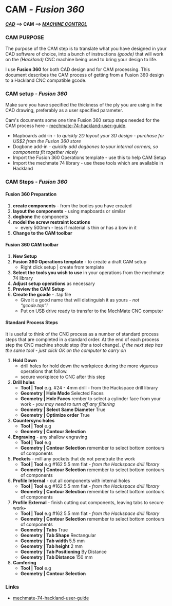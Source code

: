 # CAM *- Fusion 360*
#### *[CAD](CAD.md) ==>* CAM *==> [MACHINE CONTROL](Machine.md)*


### CAM PURPOSE
The purpose of the CAM step is to translate what you have designed in your CAD software of choice, into a bunch of instructions *(gcode)* that will work on the *(Hackland)* CNC machine being used to bring your design to life.

I use __Fusion 360__ for both CAD design and for CAM processing. This document describes the CAM process of getting from a Fusion 360 design to a Hackland CNC compatible gcode.

### CAM setup *- Fusion 360*
Make sure you have specified the thickness of the ply you are using in the CAD drawing, preferably as a user specified parameter.

Cam's documents some one time Fusion 360 setup steps needed for the CAM process here -    [mechmate-74-hackland-user-guide](https://hackingismakingisengineering.wordpress.com/mechmate-74-hackland-user-guide/#resources).
* Mapboards add-in *- to quickly 2D layout your 3D design - purchase for US$2 from the Fusion 360 store*
* Dogbone add-in *- quickly add dogbones to your internal corners, so components fit together nicely*
* Import the Fusion 360 Operations template - use this to help CAM Setup
* Import the mechmate 74 library - use these tools which are available in Hackland


### CAM Steps *- Fusion 360*

#### Fusion 360 Preparation
1. __create components__ - from the bodies you have created
2. __layout the components__ - using mapboards or similar
3. __dogbone__ the components
4. __model the screw restraint locations__
    * every 500mm - less if material is thin or has a bow in it
5. __Change to the CAM toolbar__

#### Fusion 360 CAM toolbar
1. __New Setup__
2. __Fusion 360 Operations template__ - to create a draft CAM setup
    * Right click setup | create from template
3. __Select the tools you wish to use__ in your operations from the mechmate 74 library
4. __Adjust setup operations__ as necessary
5. __Preview the CAM Setup__
6. __Create the gcode__ - .tap file
    * Give it a good name that will distinguish it as yours *- not “gcode.tap”!*
    * Put on USB drive ready to transfer to the MechMate CNC computer

#### Standard Process Steps
It is useful to think of the CNC process as a number of standard process steps that are completed in a standard order. At the end of each process step the CNC machine should stop (for a tool change). *If the next step has the same tool - just click OK on the computer to carry on*
1. __Hold Down__
   * drill holes for hold down the workpiece during the more vigurous operations that follow.
   * secure workpiece to CNC after this step
2. __Drill holes__
   * __Tool | Tool__ e.g. #24 - 4mm drill - from the Hackspace drill library
   * __Geometry | Hole Mode__ Selected Faces
   *  __Geometry | Hole Faces__ rember to select a cylinder face from your work *- you may need to turn off any filtering*
   * __Geometry | Select Same Diameter__ True
   * __Geometry | Optimize order__ True
3. __Countersync holes__
   * __Tool | Tool__ e.g
   * __Geometry | Contour Selection__
4. __Engraving__ - any shallow engraving
   * __Tool | Tool__ e.g
   * __Geometry | Contour Selection__ remember to select bottom contours of components
5. __Pockets__ - mill any pockets that do not penetrate the work
   * __Tool | Tool__ e.g #162 5.5 mm flat *- from the Hackspace drill library*
   * __Geometry | Contour Selection__ remember to select bottom contours of components
6. __Profile Internal__ - cut all components with internal holes
   * __Tool | Tool__ e.g #162 5.5 mm flat *- from the Hackspace drill library*
   * __Geometry | Contour Selection__ remember to select bottom contours of components
7. __Profile External__ - finish cutting out components, leaving tabs to secure work+
   * __Tool | Tool__ e.g #162 5.5 mm flat *- from the Hackspace drill library*
   * __Geometry | Contour Selection__ remember to select bottom contours of components
   * __Geometry | Tabs__ True
   * __Geometry | Tab Shape__ Rectangular
   * __Geometry | Tab width__ 5.5 mm
   * __Geometry | Tab height__ 2 mm
   * __Geometry | Tab Positioning__ By Distance
   * __Geometry | Tab Distance__ 150 mm
8. __Camfering__
   * __Tool | Tool__ e.g
   * __Geometry | Contour Selection__

### Links
* [mechmate-74-hackland-user-guide](https://hackingismakingisengineering.wordpress.com/mechmate-74-hackland-user-guide/)
